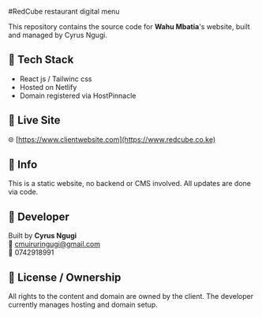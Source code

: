 #RedCube restaurant digital menu

This repository contains the source code for **Wahu Mbatia**'s website, built and managed by Cyrus Ngugi.

## 🔧 Tech Stack
- React js / Tailwinc css
- Hosted on Netlify
- Domain registered via HostPinnacle

## 🚀 Live Site
🌐 [https://www.clientwebsite.com](https://www.redcube.co.ke)

## 📄 Info
This is a static website, no backend or CMS involved. All updates are done via code.

## 💼 Developer
Built by **Cyrus Ngugi**  
📧 cmuiruringugi@gmail.com  
📱 0742918991

## 📝 License / Ownership
All rights to the content and domain are owned by the client. The developer currently manages hosting and domain setup.

